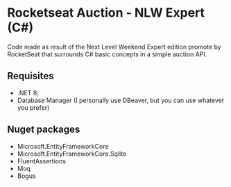 # Rocketseat Auction - NLW Expert (C#)

Code made as result of the Next Level Weekend Expert edition promote by RocketSeat that surrounds C# basic concepts in a simple auction API.

## Requisites

- .NET 8;
- Database Manager (I personally use DBeaver, but you can use whatever you prefer)

## Nuget packages
- Microsoft.EntityFrameworkCore
- Microsoft.EntityFrameworkCore.Sqlite
- FluentAssertions
- Moq
- Bogus
